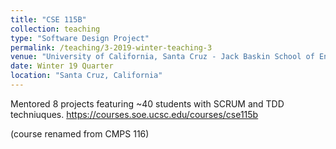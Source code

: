 ```yaml
---
title: "CSE 115B"
collection: teaching
type: "Software Design Project"
permalink: /teaching/3-2019-winter-teaching-3
venue: "University of California, Santa Cruz - Jack Baskin School of Engineering"
date: Winter 19 Quarter
location: "Santa Cruz, California"
---
```


Mentored 8 projects featuring ~40 students with SCRUM and TDD techniuques. 
https://courses.soe.ucsc.edu/courses/cse115b

(course renamed from CMPS 116)
